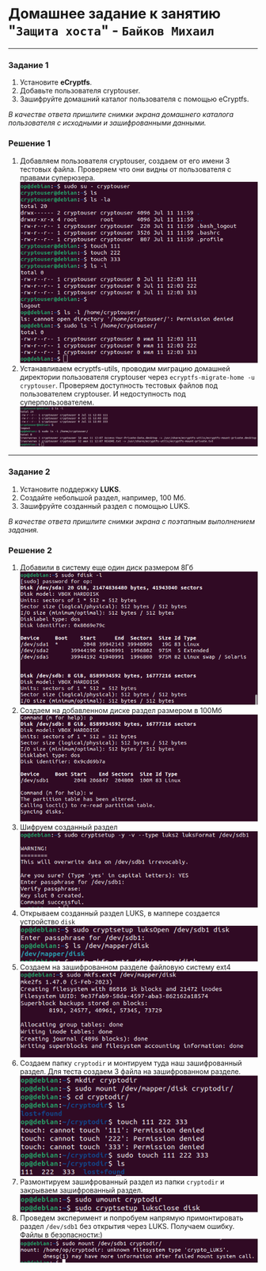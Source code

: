 # Домашнее задание к занятию "`Защита хоста`" - `Байков Михаил`

---

### Задание 1

1. Установите **eCryptfs**.
2. Добавьте пользователя cryptouser.
3. Зашифруйте домашний каталог пользователя с помощью eCryptfs.


*В качестве ответа  пришлите снимки экрана домашнего каталога пользователя с исходными и зашифрованными данными.*  

### Решение 1
1. Добавляем пользователя cryptouser, создаем от его имени 3 тестовых файла. Проверяем что они видны от пользователя с правами суперюзера.
![step1](img/img01.png)
2. Устанавливаем ecryptfs-utils, проводим миграцию домашней директории пользователя cryptouser через `ecryptfs-migrate-home -u cryptouser`. Проверяем доступность тестовых файлов под пользователем cryptouser. И недоступность под суперпользователем.
![step2](img/img02.png)

---

### Задание 2

1. Установите поддержку **LUKS**.
2. Создайте небольшой раздел, например, 100 Мб.
3. Зашифруйте созданный раздел с помощью LUKS.

*В качестве ответа пришлите снимки экрана с поэтапным выполнением задания.*

### Решение 2
1. Добавили в систему еще один диск размером 8Гб
![step1](img/img03.png)
2. Создаем на добавленном диске раздел размером в 100Мб
![step2](img/img04.png)
3. Шифруем созданный раздел
![step3](img/img05.png)
4. Открываем созданный раздел LUKS, в маппере создается устройство `disk`
![step4](img/img06.png)
5. Создаем на зашифрованном разделе файловую систему ext4
![step5](img/img07.png)
6. Создаем папку `cryptodir` и монтируем туда наш зашифрованный раздел. Для теста создаем 3 файла на зашифрованном разделе.
![step6](img/img08.png)
7. Размонтируем зашифрованный раздел из папки `cryptodir` и закрываем зашифрованный раздел.
![step7](img/img09.png)
8. Проведем эксперимент и попробуем напрямую примонтировать раздел `/dev/sdb1` без открытия через LUKS. Получаем ошибку. Файлы в безопасности:)
![step7](img/img10.png)
